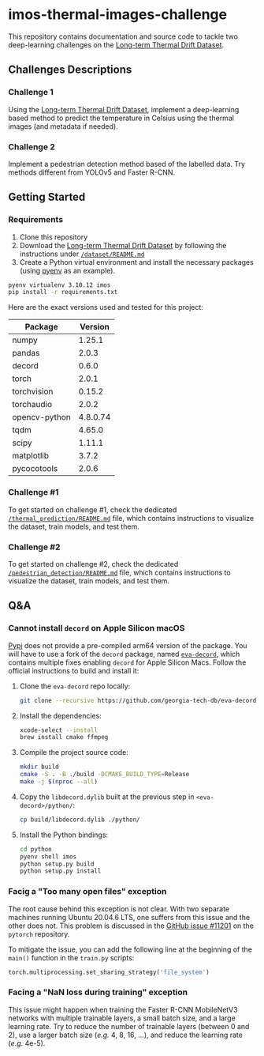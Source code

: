 # imos-thermal-images-challenge

This repository contains documentation and source code to tackle two deep-learning
challenges on the [Long-term Thermal Drift Dataset](https://www.kaggle.com/datasets/ivannikolov/longterm-thermal-drift-dataset).

## Challenges Descriptions

### Challenge 1

Using the
[Long-term Thermal Drift Dataset](https://www.kaggle.com/datasets/ivannikolov/longterm-thermal-drift-dataset),
implement a deep-learning based method to predict the temperature in Celsius using
the thermal images (and metadata if needed).

### Challenge 2

Implement a pedestrian detection method based of the labelled data. Try methods
different from YOLOv5 and Faster R-CNN.

## Getting Started

### Requirements

1. Clone this repository
2. Download the
[Long-term Thermal Drift Dataset](https://www.kaggle.com/datasets/ivannikolov/longterm-thermal-drift-dataset)
by following the instructions under [`/dataset/README.md`](./dataset/README.md)
3. Create a Python virtual environment and install the necessary packages (using
[pyenv](https://github.com/pyenv/pyenv) as an example).

```bash
pyenv virtualenv 3.10.12 imos
pip install -r requirements.txt
```

Here are the exact versions used and tested for this project:

| Package       | Version  |
| ------------- | -------- |
| numpy         | 1.25.1   |
| pandas        | 2.0.3    |
| decord        | 0.6.0    |
| torch         | 2.0.1    |
| torchvision   | 0.15.2   |
| torchaudio    | 2.0.2    |
| opencv-python | 4.8.0.74 |
| tqdm          | 4.65.0   |
| scipy         | 1.11.1   |
| matplotlib    | 3.7.2    |
| pycocotools   | 2.0.6    |

### Challenge #1

To get started on challenge #1, check the dedicated
[`/thermal_prediction/README.md`](./thermal_prediction/README.md) file, which contains
instructions to visualize the dataset, train models, and test them.

### Challenge #2

To get started on challenge #2, check the dedicated
[`/pedestrian_detection/README.md`](./pedestrian_detection/README.md) file, which
contains instructions to visualize the dataset, train models, and test them.

## Q&A

### Cannot install `decord` on Apple Silicon macOS

[Pypi](https://pypi.org/project/decord/#files) does not provide a pre-compiled arm64
version of the package. You will have to use a fork of the `decord` package, named
[`eva-decord`](https://github.com/georgia-tech-db/eva-decord), which contains multiple
fixes enabling `decord` for Apple Silicon Macs. Follow the official instructions to
build and install it:

1. Clone the `eva-decord` repo locally:

    ```zsh
    git clone --recursive https://github.com/georgia-tech-db/eva-decord
    ```

2. Install the dependencies:

    ```zsh
    xcode-select --install
    brew install cmake ffmpeg
    ```

3. Compile the project source code:

    ```zsh
    mkdir build
    cmake -S . -B ./build -DCMAKE_BUILD_TYPE=Release
    make -j $(nproc --all)
    ```

4. Copy the `libdecord.dylib` built at the previous step in `<eva-decord>/python/`:

    ```zsh
    cp build/libdecord.dylib ./python/
    ```

5. Install the Python bindings:

    ```zsh
    cd python
    pyenv shell imos
    python setup.py build
    python setup.py install
    ```

### Facig a "Too many open files" exception

The root cause behind this exception is not clear. With two separate machines
running Ubuntu 20.04.6 LTS, one suffers from this issue and the other does not.
This problem is discussed in 
the [GitHub issue #11201](https://github.com/pytorch/pytorch/issues/11201) on 
the `pytorch` repository.

To mitigate the issue, you can add the following line at the beginning of the 
`main()` function in the `train.py` scripts:

```python
torch.multiprocessing.set_sharing_strategy('file_system')
```

### Facing a "NaN loss during training" exception

This issue might happen when training the Faster R-CNN MobileNetV3 networks with
multiple trainable layers, a small batch size, and a large learning rate. Try to
reduce the number of trainable layers (between 0 and 2), use a larger batch size
(*e.g.* 4, 8, 16, ...), and reduce the learning rate (*e.g.* 4e-5).
